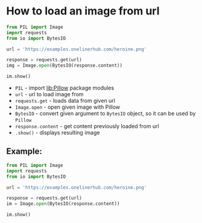 # How to load an image from url

```python
from PIL import Image
import requests
from io import BytesIO

url = 'https://examples.onelinerhub.com/heroine.png'

response = requests.get(url)
img = Image.open(BytesIO(response.content))

im.show()
```

- `PIL` - import [lib:Pillow](https://onelinerhub.com/python-pillow/how-to-install-python-pillow-module) package modules
- `url` - url to load image from
- `requests.get` - loads data from given url
- `Image.open` - open given image with Pillow
- `BytesIO` - convert given argument to `BytesIO` object, so it can be used by `Pillow`
- `response.content` - get content previously loaded from url
- `.show()` - displays resulting image

## Example: 
```python
from PIL import Image
import requests
from io import BytesIO

url = 'https://examples.onelinerhub.com/heroine.png'

response = requests.get(url)
im = Image.open(BytesIO(response.content))

im.show()
```

